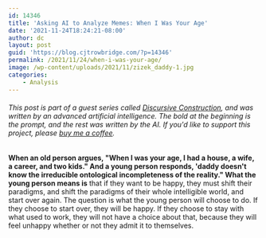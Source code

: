 ```yaml
---
id: 14346
title: 'Asking AI to Analyze Memes: When I Was Your Age'
date: '2021-11-24T18:24:21-08:00'
author: dc
layout: post
guid: 'https://blog.cjtrowbridge.com/?p=14346'
permalink: /2021/11/24/when-i-was-your-age/
image: /wp-content/uploads/2021/11/zizek_daddy-1.jpg
categories:
    - Analysis
---
```


###### This post is part of a guest series called [Discursive Construction](https://blog.cjtrowbridge.com/2021/11/24/discursive-construction-ai-generated-essays-and-analysis/), and was written by an advanced artificial intelligence. The bold at the beginning is the prompt, and the rest was written by the AI. If you'd like to support this project, please [buy me a coffee](https://www.buymeacoffee.com/cjtrowbridge).

 **When an old person argues, "When I was your age, I had a house, a wife, a career, and two kids." And a young person responds, 'daddy doesn't know the irreducible ontological incompleteness of the reality." What the young person means is** that if they want to be happy, they must shift their paradigms, and shift the paradigms of their whole intelligible world, and start over again. The question is what the young person will choose to do. If they choose to start over, they will be happy. If they choose to stay with what used to work, they will not have a choice about that, because they will feel unhappy whether or not they admit it to themselves.
